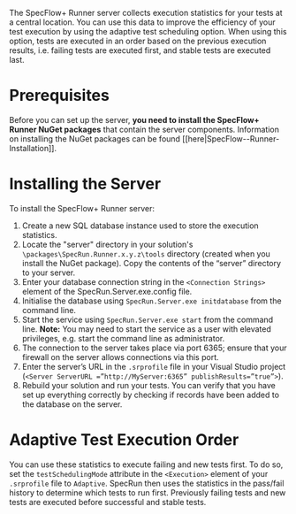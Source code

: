 The SpecFlow+ Runner server collects execution statistics for your tests at a central location. You can use this data to improve the efficiency of your test execution by using the adaptive test scheduling option. When using this option, tests are executed in an order based on the previous execution results, i.e. failing tests are executed first, and stable tests are executed last.

# Prerequisites
Before you can set up the server, **you need to install the SpecFlow+ Runner NuGet packages** that contain the server components. Information on installing the NuGet packages can be found [[here|SpecFlow--Runner-Installation]].

# Installing the Server  

To install the SpecFlow+ Runner server:

1. Create a new SQL database instance used to store the execution statistics.
1. Locate the "server" directory in your solution's `\packages\SpecRun.Runner.x.y.z\tools` directory (created when you install the NuGet package). Copy the contents of the “server” directory to your server.
1. Enter your database connection string in the `<Connection Strings>` element of the SpecRun.Server.exe.config file.
1. Initialise the database using `SpecRun.Server.exe initdatabase` from the command line.
1. Start the service using `SpecRun.Server.exe start` from the command line. **Note:** You may need to start the service as a user with elevated privileges, e.g. start the command line as administrator.
1. The connection to the server takes place via port 6365; ensure that your firewall on the server allows connections via this port.
1. Enter the server’s URL in the `.srprofile` file in your Visual Studio project (`<Server ServerURL =”http://MyServer:6365” publishResults=”true”>`).
1. Rebuild your solution and run your tests. You can verify that you have set up everything correctly by checking if records have been added to the database on the server.

# Adaptive Test Execution Order
You can use these statistics to execute failing and new tests first. To do so, set the `testSchedulingMode` attribute in the `<Execution>` element of your `.srprofile` file to `Adaptive`. SpecRun then uses the statistics in the pass/fail history to determine which tests to run first. Previously failing tests and new tests are executed before successful and stable tests.

